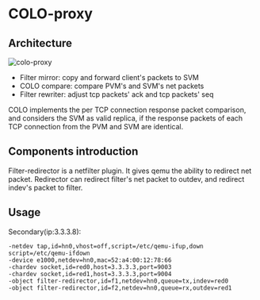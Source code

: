 # COLO-proxy

## Architecture

![colo-proxy](https://github.com/wangchenghku/COLO/blob/master/.resources/colo-proxy.png)

- Filter mirror: copy and forward client's packets to SVM
- COLO compare: compare PVM's and SVM's net packets
- Filter rewriter: adjust tcp packets' ack and tcp packets' seq

COLO implements the per TCP connection response packet comparison, and considers the SVM as valid replica, if the response packets of each TCP connection from the PVM and SVM are identical.

## Components introduction
Filter-redirector is a netfilter plugin. It gives qemu the ability to redirect net packet. Redirector can redirect filter's net packet to outdev, and redirect indev's packet to filter.

## Usage
Secondary(ip:3.3.3.8):
```
-netdev tap,id=hn0,vhost=off,script=/etc/qemu-ifup,down script=/etc/qemu-ifdown
-device e1000,netdev=hn0,mac=52:a4:00:12:78:66
-chardev socket,id=red0,host=3.3.3.3,port=9003
-chardev socket,id=red1,host=3.3.3.3,port=9004
-object filter-redirector,id=f1,netdev=hn0,queue=tx,indev=red0
-object filter-redirector,id=f2,netdev=hn0,queue=rx,outdev=red1
```